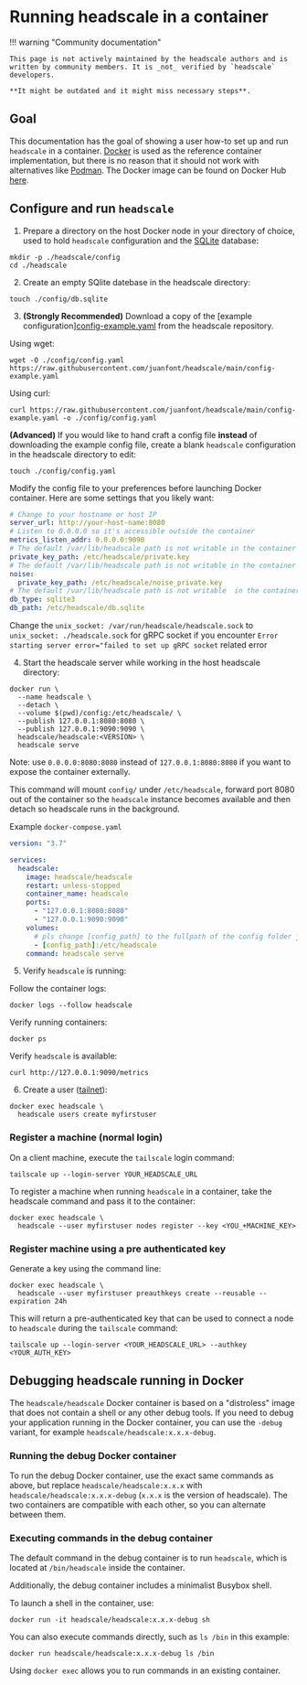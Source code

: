 # Running headscale in a container

!!! warning "Community documentation"

    This page is not actively maintained by the headscale authors and is
    written by community members. It is _not_ verified by `headscale` developers.

    **It might be outdated and it might miss necessary steps**.

## Goal

This documentation has the goal of showing a user how-to set up and run `headscale` in a container.
[Docker](https://www.docker.com) is used as the reference container implementation, but there is no reason that it should
not work with alternatives like [Podman](https://podman.io). The Docker image can be found on Docker Hub [here](https://hub.docker.com/r/headscale/headscale).

## Configure and run `headscale`

1. Prepare a directory on the host Docker node in your directory of choice, used to hold `headscale` configuration and the [SQLite](https://www.sqlite.org/) database:

```shell
mkdir -p ./headscale/config
cd ./headscale
```

2. Create an empty SQlite datebase in the headscale directory:

```shell
touch ./config/db.sqlite
```

3. **(Strongly Recommended)** Download a copy of the [example configuration][config-example.yaml](https://github.com/juanfont/headscale/blob/main/config-example.yaml) from the headscale repository.

Using wget:

```shell
wget -O ./config/config.yaml https://raw.githubusercontent.com/juanfont/headscale/main/config-example.yaml
```

Using curl:

```shell
curl https://raw.githubusercontent.com/juanfont/headscale/main/config-example.yaml -o ./config/config.yaml
```

**(Advanced)** If you would like to hand craft a config file **instead** of downloading the example config file, create a blank `headscale` configuration in the headscale directory to edit:

```shell
touch ./config/config.yaml
```

Modify the config file to your preferences before launching Docker container.
Here are some settings that you likely want:

```yaml
# Change to your hostname or host IP
server_url: http://your-host-name:8080
# Listen to 0.0.0.0 so it's accessible outside the container
metrics_listen_addr: 0.0.0.0:9090
# The default /var/lib/headscale path is not writable in the container
private_key_path: /etc/headscale/private.key
# The default /var/lib/headscale path is not writable in the container
noise:
  private_key_path: /etc/headscale/noise_private.key
# The default /var/lib/headscale path is not writable  in the container
db_type: sqlite3
db_path: /etc/headscale/db.sqlite
```

Change the `unix_socket: /var/run/headscale/headscale.sock` to `unix_socket: ./headscale.sock` for gRPC socket if you encounter `Error starting server error="failed to set up gRPC socket` related error 

4. Start the headscale server while working in the host headscale directory:

```shell
docker run \
  --name headscale \
  --detach \
  --volume $(pwd)/config:/etc/headscale/ \
  --publish 127.0.0.1:8080:8080 \
  --publish 127.0.0.1:9090:9090 \
  headscale/headscale:<VERSION> \
  headscale serve

```

Note: use `0.0.0.0:8080:8080` instead of `127.0.0.1:8080:8080` if you want to expose the container externally.

This command will mount `config/` under `/etc/headscale`, forward port 8080 out of the container so the
`headscale` instance becomes available and then detach so headscale runs in the background.

Example `docker-compose.yaml`

```yaml
version: "3.7"

services:
  headscale:
    image: headscale/headscale
    restart: unless-stopped
    container_name: headscale
    ports:
      - "127.0.0.1:8080:8080"
      - "127.0.0.1:9090:9090"
    volumes:
      # pls change [config_path] to the fullpath of the config folder just created
      - [config_path]:/etc/headscale
    command: headscale serve

```

5. Verify `headscale` is running:

Follow the container logs:

```shell
docker logs --follow headscale
```

Verify running containers:

```shell
docker ps
```

Verify `headscale` is available:

```shell
curl http://127.0.0.1:9090/metrics
```

6. Create a user ([tailnet](https://tailscale.com/kb/1136/tailnet/)):

```shell
docker exec headscale \
  headscale users create myfirstuser
```

### Register a machine (normal login)

On a client machine, execute the `tailscale` login command:

```shell
tailscale up --login-server YOUR_HEADSCALE_URL
```

To register a machine when running `headscale` in a container, take the headscale command and pass it to the container:

```shell
docker exec headscale \
  headscale --user myfirstuser nodes register --key <YOU_+MACHINE_KEY>
```

### Register machine using a pre authenticated key

Generate a key using the command line:

```shell
docker exec headscale \
  headscale --user myfirstuser preauthkeys create --reusable --expiration 24h
```

This will return a pre-authenticated key that can be used to connect a node to `headscale` during the `tailscale` command:

```shell
tailscale up --login-server <YOUR_HEADSCALE_URL> --authkey <YOUR_AUTH_KEY>
```

## Debugging headscale running in Docker

The `headscale/headscale` Docker container is based on a "distroless" image that does not contain a shell or any other debug tools. If you need to debug your application running in the Docker container, you can use the `-debug` variant, for example `headscale/headscale:x.x.x-debug`.

### Running the debug Docker container

To run the debug Docker container, use the exact same commands as above, but replace `headscale/headscale:x.x.x` with `headscale/headscale:x.x.x-debug` (`x.x.x` is the version of headscale). The two containers are compatible with each other, so you can alternate between them.

### Executing commands in the debug container

The default command in the debug container is to run `headscale`, which is located at `/bin/headscale` inside the container.

Additionally, the debug container includes a minimalist Busybox shell.

To launch a shell in the container, use:

```
docker run -it headscale/headscale:x.x.x-debug sh
```

You can also execute commands directly, such as `ls /bin` in this example:

```
docker run headscale/headscale:x.x.x-debug ls /bin
```

Using `docker exec` allows you to run commands in an existing container.
